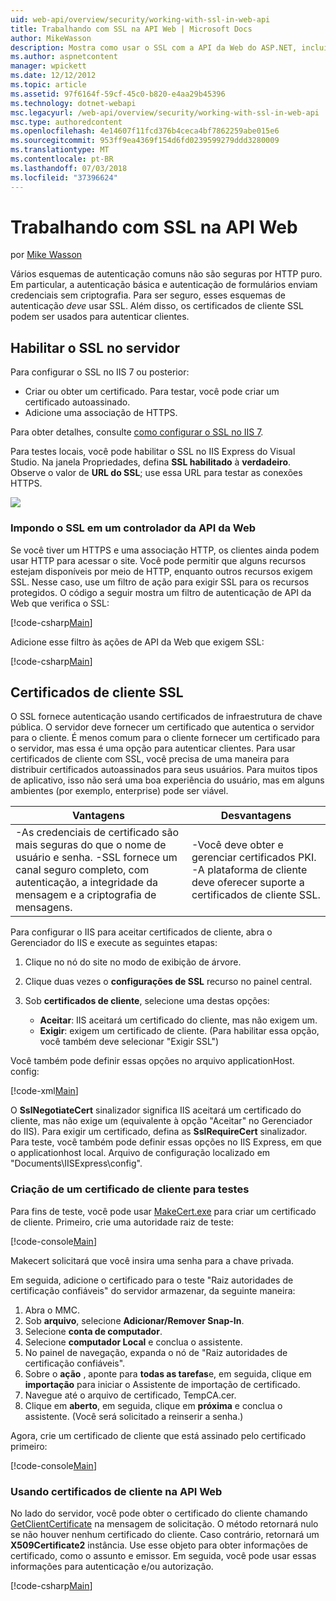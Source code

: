 ```yaml
---
uid: web-api/overview/security/working-with-ssl-in-web-api
title: Trabalhando com SSL na API Web | Microsoft Docs
author: MikeWasson
description: Mostra como usar o SSL com a API da Web do ASP.NET, incluindo o uso de certificados de cliente SSL.
ms.author: aspnetcontent
manager: wpickett
ms.date: 12/12/2012
ms.topic: article
ms.assetid: 97f6164f-59cf-45c0-b820-e4aa29b45396
ms.technology: dotnet-webapi
msc.legacyurl: /web-api/overview/security/working-with-ssl-in-web-api
msc.type: authoredcontent
ms.openlocfilehash: 4e14607f11fcd376b4ceca4bf7862259abe015e6
ms.sourcegitcommit: 953ff9ea4369f154d6fd0239599279ddd3280009
ms.translationtype: MT
ms.contentlocale: pt-BR
ms.lasthandoff: 07/03/2018
ms.locfileid: "37396624"
---
```

<a name="working-with-ssl-in-web-api"></a>Trabalhando com SSL na API Web
====================
por [Mike Wasson](https://github.com/MikeWasson)

Vários esquemas de autenticação comuns não são seguras por HTTP puro. Em particular, a autenticação básica e autenticação de formulários enviam credenciais sem criptografia. Para ser seguro, esses esquemas de autenticação *deve* usar SSL. Além disso, os certificados de cliente SSL podem ser usados para autenticar clientes.

## <a name="enabling-ssl-on-the-server"></a>Habilitar o SSL no servidor

Para configurar o SSL no IIS 7 ou posterior:

- Criar ou obter um certificado. Para testar, você pode criar um certificado autoassinado.
- Adicione uma associação de HTTPS.

Para obter detalhes, consulte [como configurar o SSL no IIS 7](https://www.iis.net/learn/manage/configuring-security/how-to-set-up-ssl-on-iis).

Para testes locais, você pode habilitar o SSL no IIS Express do Visual Studio. Na janela Propriedades, defina **SSL habilitado** à **verdadeiro**. Observe o valor de **URL do SSL**; use essa URL para testar as conexões HTTPS.

![](working-with-ssl-in-web-api/_static/image1.png)

### <a name="enforcing-ssl-in-a-web-api-controller"></a>Impondo o SSL em um controlador da API da Web

Se você tiver um HTTPS e uma associação HTTP, os clientes ainda podem usar HTTP para acessar o site. Você pode permitir que alguns recursos estejam disponíveis por meio de HTTP, enquanto outros recursos exigem SSL. Nesse caso, use um filtro de ação para exigir SSL para os recursos protegidos. O código a seguir mostra um filtro de autenticação de API da Web que verifica o SSL:

[!code-csharp[Main](working-with-ssl-in-web-api/samples/sample1.cs)]

Adicione esse filtro às ações de API da Web que exigem SSL:

[!code-csharp[Main](working-with-ssl-in-web-api/samples/sample2.cs)]

## <a name="ssl-client-certificates"></a>Certificados de cliente SSL

O SSL fornece autenticação usando certificados de infraestrutura de chave pública. O servidor deve fornecer um certificado que autentica o servidor para o cliente. É menos comum para o cliente fornecer um certificado para o servidor, mas essa é uma opção para autenticar clientes. Para usar certificados de cliente com SSL, você precisa de uma maneira para distribuir certificados autoassinados para seus usuários. Para muitos tipos de aplicativo, isso não será uma boa experiência do usuário, mas em alguns ambientes (por exemplo, enterprise) pode ser viável.

| Vantagens | Desvantagens |
| --- | --- |
| -As credenciais de certificado são mais seguras do que o nome de usuário e senha. -SSL fornece um canal seguro completo, com autenticação, a integridade da mensagem e a criptografia de mensagens. | -Você deve obter e gerenciar certificados PKI. -A plataforma de cliente deve oferecer suporte a certificados de cliente SSL. |

Para configurar o IIS para aceitar certificados de cliente, abra o Gerenciador do IIS e execute as seguintes etapas:

1. Clique no nó do site no modo de exibição de árvore.
2. Clique duas vezes o **configurações de SSL** recurso no painel central.
3. Sob **certificados de cliente**, selecione uma destas opções: 

    - **Aceitar**: IIS aceitará um certificado do cliente, mas não exigem um.
    - **Exigir**: exigem um certificado de cliente. (Para habilitar essa opção, você também deve selecionar "Exigir SSL")

Você também pode definir essas opções no arquivo applicationHost. config:

[!code-xml[Main](working-with-ssl-in-web-api/samples/sample3.xml)]

O **SslNegotiateCert** sinalizador significa IIS aceitará um certificado do cliente, mas não exige um (equivalente à opção "Aceitar" no Gerenciador do IIS). Para exigir um certificado, defina as **SslRequireCert** sinalizador. Para teste, você também pode definir essas opções no IIS Express, em que o applicationhost local. Arquivo de configuração localizado em "Documents\IISExpress\config".

### <a name="creating-a-client-certificate-for-testing"></a>Criação de um certificado de cliente para testes

Para fins de teste, você pode usar [MakeCert.exe](https://msdn.microsoft.com/library/bfsktky3.aspx) para criar um certificado de cliente. Primeiro, crie uma autoridade raiz de teste:

[!code-console[Main](working-with-ssl-in-web-api/samples/sample4.cmd)]

Makecert solicitará que você insira uma senha para a chave privada.

Em seguida, adicione o certificado para o teste "Raiz autoridades de certificação confiáveis" do servidor armazenar, da seguinte maneira:

1. Abra o MMC.
2. Sob **arquivo**, selecione **Adicionar/Remover Snap-In**.
3. Selecione **conta de computador**.
4. Selecione **computador Local** e conclua o assistente.
5. No painel de navegação, expanda o nó de "Raiz autoridades de certificação confiáveis".
6. Sobre o **ação** , aponte para **todas as tarefas**e, em seguida, clique em **importação** para iniciar o Assistente de importação de certificado.
7. Navegue até o arquivo de certificado, TempCA.cer.
8. Clique em **aberto**, em seguida, clique em **próxima** e conclua o assistente. (Você será solicitado a reinserir a senha.)

Agora, crie um certificado de cliente que está assinado pelo certificado primeiro:

[!code-console[Main](working-with-ssl-in-web-api/samples/sample5.cmd)]

### <a name="using-client-certificates-in-web-api"></a>Usando certificados de cliente na API Web

No lado do servidor, você pode obter o certificado do cliente chamando [GetClientCertificate](https://msdn.microsoft.com/library/system.net.http.httprequestmessageextensions.getclientcertificate.aspx) na mensagem de solicitação. O método retornará nulo se não houver nenhum certificado do cliente. Caso contrário, retornará um **X509Certificate2** instância. Use esse objeto para obter informações de certificado, como o assunto e emissor. Em seguida, você pode usar essas informações para autenticação e/ou autorização.

[!code-csharp[Main](working-with-ssl-in-web-api/samples/sample6.cs)]
